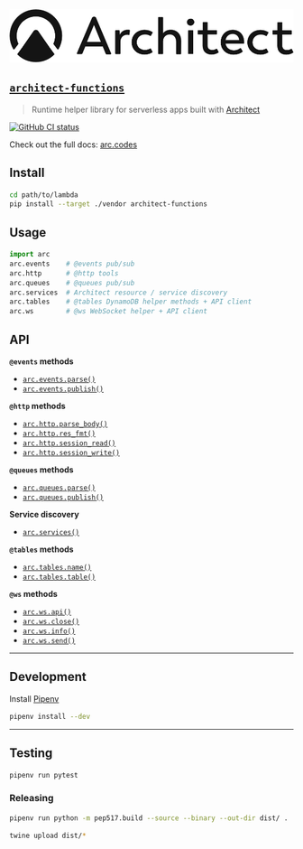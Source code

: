 <picture>
  <source media="(prefers-color-scheme: dark)" srcset="https://github.com/architect/assets.arc.codes/raw/main/public/architect-logo-light-500b%402x.png">
  <img alt="Architect Logo" src="https://github.com/architect/assets.arc.codes/raw/main/public/architect-logo-500b%402x.png">
</picture>

## [`architect-functions`](https://pypi.org/project/architect-functions/)

> Runtime helper library for serverless apps built with [Architect](https://arc.codes)

[![GitHub CI status](https://github.com/architect/functions-python/actions/workflows/build.yml/badge.svg)](https://github.com/architect/functions-python/actions/workflows/build.yml)


Check out the full docs: [arc.codes](https://arc.codes/docs/en/reference/runtime-helpers/python)


## Install

```bash
cd path/to/lambda
pip install --target ./vendor architect-functions
```

## Usage

```py
import arc
arc.events    # @events pub/sub
arc.http      # @http tools
arc.queues    # @queues pub/sub
arc.services  # Architect resource / service discovery
arc.tables    # @tables DynamoDB helper methods + API client
arc.ws        # @ws WebSocket helper + API client
```


## API

**`@events` methods**
- [`arc.events.parse()`](https://arc.codes/docs/en/reference/runtime-helpers/python#arc.events.parse)
- [`arc.events.publish()`](https://arc.codes/docs/en/reference/runtime-helpers/python#arc.events.publish)

**`@http` methods**
- [`arc.http.parse_body()`](https://arc.codes/docs/en/reference/runtime-helpers/python#arc.http.parse_body)
- [`arc.http.res_fmt()`](https://arc.codes/docs/en/reference/runtime-helpers/python#arc.http.res_fmt)
- [`arc.http.session_read()`](https://arc.codes/docs/en/reference/runtime-helpers/python#arc.http.session_read)
- [`arc.http.session_write()`](https://arc.codes/docs/en/reference/runtime-helpersarc.http.session_write/python#)

**`@queues` methods**
- [`arc.queues.parse()`](https://arc.codes/docs/en/reference/runtime-helpers/python#arc.queues.parse)
- [`arc.queues.publish()`](https://arc.codes/docs/en/reference/runtime-helpers/python#arc.queues.publish)

**Service discovery**
- [`arc.services()`](https://arc.codes/docs/en/reference/runtime-helpers/python#arc.services)

**`@tables` methods**
- [`arc.tables.name()`](https://arc.codes/docs/en/reference/runtime-helpers/python#arc.tables.name)
- [`arc.tables.table()`](https://arc.codes/docs/en/reference/runtime-helpers/python#arc.tables.table)

**`@ws` methods**
- [`arc.ws.api()`](https://arc.codes/docs/en/reference/runtime-helpers/python#arc.ws.api)
- [`arc.ws.close()`](https://arc.codes/docs/en/reference/runtime-helpers/python#arc.ws.close)
- [`arc.ws.info()`](https://arc.codes/docs/en/reference/runtime-helpers/python#arc.ws.info)
- [`arc.ws.send()`](https://arc.codes/docs/en/reference/runtime-helpers/python#arc.ws.send)

---

## Development

Install [Pipenv](https://pipenv.pypa.io/en/latest/#install-pipenv-today)

```bash
pipenv install --dev
```

---

## Testing

```bash
pipenv run pytest
```


### Releasing

```bash
pipenv run python -m pep517.build --source --binary --out-dir dist/ .
```

```bash
twine upload dist/*
```
